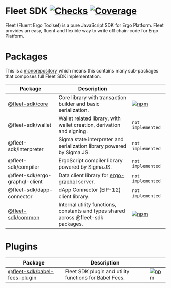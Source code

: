 # Fleet SDK [![Checks](https://badgen.net/github/checks/fleet-sdk/fleet/master)](https://github.com/fleet-sdk/fleet/actions) [![Coverage](https://codecov.io/gh/fleet-sdk/fleet/branch/master/graph/badge.svg)](https://app.codecov.io/gh/fleet-sdk/fleet)

Fleet (Fluent Ergo Toolset) is a pure JavaScript SDK for Ergo Platform. Fleet provides an easy, fluent and flexible way to write off chain-code for Ergo Platform.

# Packages

This is a [monorepository](https://monorepo.tools/) which means this contains many sub-packages that composes full Fleet SDK implementation.

| Package                               | Description                                                                                  |                                                                                                       |
| ------------------------------------- | -------------------------------------------------------------------------------------------- | ----------------------------------------------------------------------------------------------------- |
| [@fleet-sdk/core](/packages/core/)    | Core library with transaction builder and basic serialization.                               | [![npm](https://badgen.net/npm/v/@fleet-sdk/core)](https://www.npmjs.com/package/@fleet-sdk/core)     |
| @fleet-sdk/wallet                     | Wallet related library, with wallet creation, derivation and signing.                        | `not implemented`                                                                                     |
| @fleet-sdk/interpreter                | Sigma state interpreter and serialization library powered by Sigma.JS.                       | `not implemented`                                                                                     |
| @fleet-sdk/compiler                   | ErgoScript compiler library powered by Sigma.JS.                                             | `not implemented`                                                                                     |
| @fleet-sdk/ergo-graphql-client        | Data client library for [ergo-graphql](https://github.com/capt-nemo429/ergo-graphql) server. | `not implemented`                                                                                     |
| @fleet-sdk/dapp-connector             | dApp Connector (EIP-12) client library.                                                      | `not implemented`                                                                                     |
| [@fleet-sdk/common](/packages/common) | Internal utility functions, constants and types shared across @fleet-sdk packages.           | [![npm](https://badgen.net/npm/v/@fleet-sdk/common)](https://www.npmjs.com/package/@fleet-sdk/common) |

# Plugins

| Package                                              | Description                                            |                                                                                                                             |
| ---------------------------------------------------- | ------------------------------------------------------ | --------------------------------------------------------------------------------------------------------------------------- |
| [@fleet-sdk/babel-fees-plugin](/plugins/babel-fees/) | Fleet SDK plugin and utility functions for Babel Fees. | [![npm](https://badgen.net/npm/v/@fleet-sdk/babel-fees-plugin)](https://www.npmjs.com/package/@fleet-sdk/babel-fees-plugin) |
